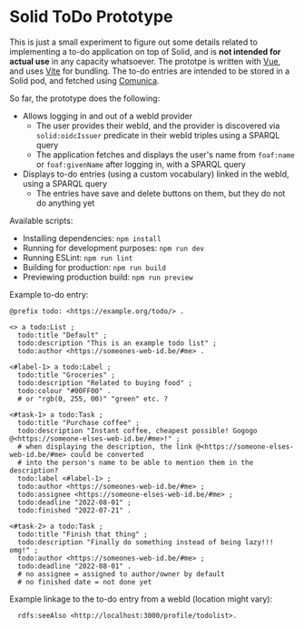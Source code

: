 # Solid ToDo Prototype

This is just a small experiment to figure out some details related to implementing a to-do application on top of Solid, and is **not intended for actual use** in any capacity whatsoever. The prototpe is written with [Vue](https://vuejs.org/), and uses [Vite](https://vitejs.dev/) for bundling. The to-do entries are intended to be stored in a Solid pod, and fetched using [Comunica](https://github.com/comunica/comunica-feature-link-traversal).

So far, the prototype does the following:

* Allows logging in and out of a webId provider
  * The user provides their webId, and the provider is discovered via `solid:oidcIssuer` predicate in their webId triples using a SPARQL query
  * The application fetches and displays the user's name from `foaf:name` or `foaf:givenName` after logging in, with a SPARQL query
* Displays to-do entries (using a custom vocabulary) linked in the webId, using a SPARQL query
  * The entries have save and delete buttons on them, but they do not do anything yet

Available scripts:

* Installing dependencies: `npm install`
* Running for development purposes: `npm run dev`
* Running ESLint: `npm run lint`
* Building for production: `npm run build`
* Previewing production build: `npm run preview`

Example to-do entry:
```
@prefix todo: <https://example.org/todo/> .

<> a todo:List ;
  todo:title "Default" ;
  todo:description "This is an example todo list" ;
  todo:author <https://someones-web-id.be/#me> .

<#label-1> a todo:Label ;
  todo:title "Groceries" ;
  todo:description "Related to buying food" ;
  todo:colour "#00FF00" .
  # or "rgb(0, 255, 00)" "green" etc. ?

<#task-1> a todo:Task ;
  todo:title "Purchase coffee" ;
  todo:description "Instant coffee, cheapest possible! Gogogo @<https://someone-elses-web-id.be/#me>!" ;
  # when displaying the description, the link @<https://someone-elses-web-id.be/#me> could be converted
  # into the person's name to be able to mention them in the description?
  todo:label <#label-1> ;
  todo:author <https://someones-web-id.be/#me> ;
  todo:assignee <https://someone-elses-web-id.be/#me> ;
  todo:deadline "2022-08-01" ;
  todo:finished "2022-07-21" .

<#task-2> a todo:Task ;
  todo:title "Finish that thing" ;
  todo:description "Finally do something instead of being lazy!!! omg!" ;
  todo:author <https://someones-web-id.be/#me> ;
  todo:deadline "2022-08-01" .
  # no assignee = assigned to author/owner by default
  # no finished date = not done yet
```

Example linkage to the to-do entry from a webId (location might vary):
```
  rdfs:seeAlso <http://localhost:3000/profile/todolist>.
```
